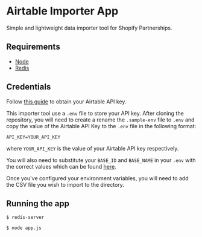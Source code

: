 # Airtable Importer App

Simple and lightweight data importer tool for Shopify Partnerships.

## Requirements

* [Node](https://nodejs.org/en/)
* [Redis](https://redis.io/)

## Credentials

Follow [this guide](https://support.airtable.com/hc/en-us/articles/219046777-How-do-I-get-my-API-key-) to obtain your Airtable API key.

This importer tool use a `.env` file to store your API key. After cloning the repository, you will need to create a rename the `.sample-env` file to `.env` and copy the value of the Airtable API Key to the `.env` file in the following format:

```
API_KEY=YOUR_API_KEY
```

where `YOUR_API_KEY` is the value of your Airtable API key respectively.


You will also need to substitute your `BASE_ID` and `BASE_NAME` in your `.env` with the correct values which can be found [here](http://help.grow.com/connecting-your-data/airtable/airtable-setup-and-finding-your-base-id-and-base-name).

Once you've configured your environment variables, you will need to add the CSV file you wish to import to the directory. 

## Running the app

`$ redis-server`

`$ node app.js`
